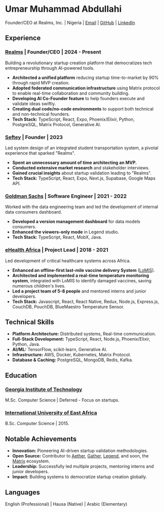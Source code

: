 # Umar Muhammad Abdullahi

Founder/CEO at Realms, Inc. | Nigeria | [Email](mailto:umar@realms.diy) | [GitHub](https://github.com/umarphaarook) | [LinkedIn](https://www.linkedin.com/in/umarphaarook)

## Experience

### [Realms](https://realms.im) | Founder/CEO | 2024 - Present

Building a revolutionary startup creation platform that democratizes tech entrepreneurship through AI-powered tools.

- **Architected a unified platform** reducing startup time-to-market by 90% through rapid MVP creation.
- **Adopted federated communication infrastructure** using Matrix protocol to enable real-time collaboration and community building.
- **Developing AI Co-Founder feature** to help founders execute and validate ideas swiftly.
- **Creating dual code/no-code environments** to support both technical and non-technical founders.
- **Tech Stack:** TypeScript, React, Expo, Phoenix/Elixir, Python, PostgreSQL, Matrix Protocol, Generative AI.

### [Seftey](https://seftey.vercel.app) | Founder | 2023

Led system design of an integrated student transportation system, a pivotal experience that sparked "Realms".

- **Spent an unnecessary amount of time architecting an MVP.**
- **Conducted extensive market research** and stakeholder interviews.
- **Gained crucial insights** about startup validation leading to "Realms".
- **Tech Stack:** TypeScript, React, Expo, Next.js, Supabase, Google Maps API.

### [Goldman Sachs](https://www.goldmansachs.com) | Software Engineer | 2021 - 2022

Worked with the data engineering team and led the development of internal data consumers dashboard.

- **Developed a version management dashboard** for data models consumers.
- **Enhanced the viewers-only mode** in Legend studio.
- **Tech Stack:** TypeScript, React, MobX, Java.

### [eHealth Africa](https://ehealthafrica.org) | Project Lead | 2018 - 2021

Led development of critical healthcare systems across Africa.

- **Enhanced an offline-first last-mile vaccine delivery System** ([LoMIS](https://lomis.ehealthafrica.org)).
- **Architected and implemented a real-time temperature monitoring system**, integrated with LoMIS to identify damaged vaccines, saving numerous children's lives.
- **Led a project team of 5-8 people** and mentored interns and junior developers.
- **Tech Stack:** Javascript, React, React Native, Redux, Node.js, Express.js, CouchDB, PouchDB, BlueMaestro Temperature Sensor.

## Technical Skills

- **Platform Architecture:** Distributed systems, Real-time communication.
- **Full-Stack Development:** TypeScript, React, Node.js, Phoenix/Elixir, Python, Java.
- **AI/ML:** TensorFlow, scikit-learn, Generative AI.
- **Infrastructure:** AWS, Docker, Kubernetes, Matrix Protocol.
- **Database & Caching:** PostgreSQL, MongoDB, Redis, Kafka.

## Education

### [Georgia Institute of Technology](https://omscs.gatech.edu/)

M.Sc. Computer Science | Deferred - Focus on startups.

### [International University of East Africa](https://www.iuea.ac.ug)

B.Sc. Computer Science | 2015.

## Notable Achievements

- **Innovation:** Pioneering AI-driven startup validation methodologies.
- **Open Source:** Contributor to [Aether](https://aether.ehealthafrica.org), [Gather](https://gather.ehealthafrica.org), [Legend](https://legend.finos.org), and soon, the [Matrix](https://matrix.org) ecosystem.
- **Leadership:** Successfully led multiple projects, mentoring interns and junior developers.
- **Impact:** Building systems to democratize startup creation globally.

## Languages

English (Professional) | Hausa (Native) | Arabic (Elementary)
